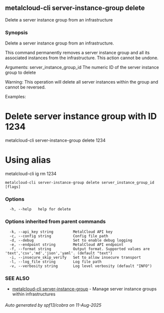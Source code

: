 ## metalcloud-cli server-instance-group delete

Delete a server instance group from an infrastructure

### Synopsis

Delete a server instance group from an infrastructure.

This command permanently removes a server instance group and all its associated instances
from the infrastructure. This action cannot be undone.

Arguments:
  server_instance_group_id  The numeric ID of the server instance group to delete

Warning: This operation will delete all server instances within the group and cannot be reversed.

Examples:
  # Delete server instance group with ID 1234
  metalcloud-cli server-instance-group delete 1234

  # Using alias
  metalcloud-cli ig rm 1234

```
metalcloud-cli server-instance-group delete server_instance_group_id [flags]
```

### Options

```
  -h, --help   help for delete
```

### Options inherited from parent commands

```
  -k, --api_key string         MetalCloud API key
  -c, --config string          Config file path
  -d, --debug                  Set to enable debug logging
  -e, --endpoint string        MetalCloud API endpoint
  -f, --format string          Output format. Supported values are 'text','csv','md','json','yaml'. (default "text")
  -i, --insecure_skip_verify   Set to allow insecure transport
  -l, --log_file string        Log file path
  -v, --verbosity string       Log level verbosity (default "INFO")
```

### SEE ALSO

* [metalcloud-cli server-instance-group](metalcloud-cli_server-instance-group.md)	 - Manage server instance groups within infrastructures

###### Auto generated by spf13/cobra on 11-Aug-2025
